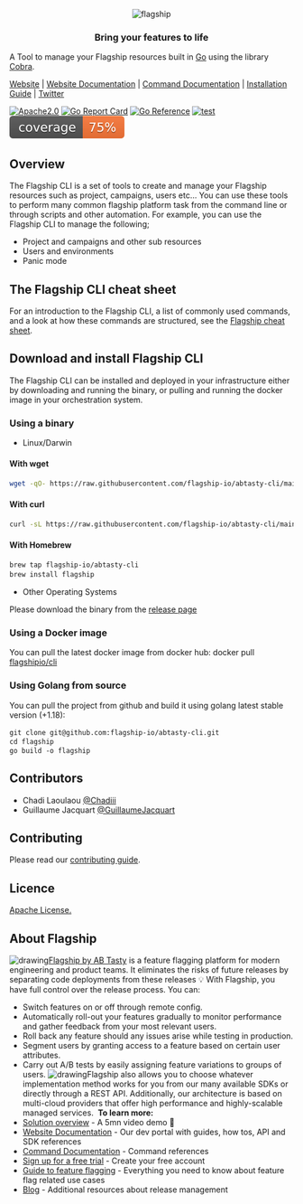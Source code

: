 <p align="center">

<img  src="https://mk0abtastybwtpirqi5t.kinstacdn.com/wp-content/uploads/picture-solutions-persona-product-flagship.jpg"  width="211"  height="182"  alt="flagship"  />

</p>

<h3 align="center">Bring your features to life</h3>

A Tool to manage your Flagship resources built in [Go](https://go.dev/) using the library [Cobra](https://cobra.dev/).

[Website](https://flagship.io) | [Website Documentation](https://docs.developers.flagship.io/docs/flagship-command-line-interface) | [Command Documentation](https://flagship-io.github.io/abtasty-cli/documentation/abtasty-cli) | [Installation Guide](https://docs.developers.flagship.io/docs/flagship-command-line-interface#download-and-install-the-flagship-cli) | [Twitter](https://twitter.com/feature_flags)

[![Apache2.0](https://img.shields.io/badge/License-Apache%202.0-blue.svg)](http://www.apache.org/licenses/LICENSE-2.0)
[![Go Report Card](https://goreportcard.com/badge/github.com/flagship-io/abtasty-cli)](https://goreportcard.com/report/github.com/flagship-io/abtasty-cli)
[![Go Reference](https://pkg.go.dev/badge/github.com/flagship-io/abtasty-cli.svg)](https://pkg.go.dev/github.com/flagship-io/abtasty-cli)
[![test](https://github.com/flagship-io/abtasty-cli/actions/workflows/ci.yml/badge.svg?branch=main)](https://github.com/flagship-io/abtasty-cli/actions/workflows/ci.yml)
[![coverage](https://raw.githubusercontent.com/flagship-io/abtasty-cli/badges/.badges/main/coverage.svg)](https://raw.githubusercontent.com/flagship-io/abtasty-cli/badges/.badges/main/coverage.svg)

## Overview

The Flagship CLI is a set of tools to create and manage your Flagship resources such as project, campaigns, users etc... You can use these tools to perform many common flagship platform task from the command line or through scripts and other automation.
For example, you can use the Flagship CLI to manage the following;

- Project and campaigns and other sub resources
- Users and environments
- Panic mode

## The Flagship CLI cheat sheet

For an introduction to the Flagship CLI, a list of commonly used commands, and a look at how these commands are structured, see the [Flagship cheat sheet](https://docs.developers.flagship.io/docs/cli-reference#commands).

## Download and install Flagship CLI

The Flagship CLI can be installed and deployed in your infrastructure either by downloading and running the binary, or pulling and running the docker image in your orchestration system.

### Using a binary

- Linux/Darwin

#### With wget

```bash
wget -qO- https://raw.githubusercontent.com/flagship-io/abtasty-cli/main/install.sh | bash
```

#### With curl

```bash
curl -sL https://raw.githubusercontent.com/flagship-io/abtasty-cli/main/install.sh | bash
```

#### With Homebrew

```bash
brew tap flagship-io/abtasty-cli
brew install flagship
```

- Other Operating Systems

Please download the binary from the [release page](https://github.com/flagship-io/abtasty-cli/releases)

### Using a Docker image

You can pull the latest docker image from docker hub: docker pull [flagshipio/cli](https://hub.docker.com/repository/docker/flagshipio/cli)

### Using Golang from source

You can pull the project from github and build it using golang latest stable version (+1.18):

    git clone git@github.com:flagship-io/abtasty-cli.git
    cd flagship
    go build -o flagship

## Contributors

- Chadi Laoulaou [@Chadiii](https://github.com/chadiii)
- Guillaume Jacquart [@GuillaumeJacquart](https://github.com/guillaumejacquart)

## Contributing

Please read our [contributing guide](./CONTRIBUTING.md).

## Licence

[Apache License.](https://github.com/flagship-io/abtasty-cli/blob/main/LICENSE)

## About Flagship

​
<img src="https://www.flagship.io/wp-content/uploads/Flagship-horizontal-black-wake-AB.png" alt="drawing" width="150"/>
​
[Flagship by AB Tasty](https://www.flagship.io/) is a feature flagging platform for modern engineering and product teams. It eliminates the risks of future releases by separating code deployments from these releases :bulb: With Flagship, you have full control over the release process. You can:
​

- Switch features on or off through remote config.
- Automatically roll-out your features gradually to monitor performance and gather feedback from your most relevant users.
- Roll back any feature should any issues arise while testing in production.
- Segment users by granting access to a feature based on certain user attributes.
- Carry out A/B tests by easily assigning feature variations to groups of users.
  ​
  <img src="https://www.flagship.io/wp-content/uploads/demo-setup.png" alt="drawing" width="600"/>
  ​
  Flagship also allows you to choose whatever implementation method works for you from our many available SDKs or directly through a REST API. Additionally, our architecture is based on multi-cloud providers that offer high performance and highly-scalable managed services.
  ​
  **To learn more:**
  ​
- [Solution overview](https://www.flagship.io/#showvideo) - A 5mn video demo :movie_camera:
- [Website Documentation](https://docs.developers.flagship.io/) - Our dev portal with guides, how tos, API and SDK references
- [Command Documentation](https://flagship-io.github.io/abtasty-cli/documentation/abtasty-cli) - Command references
- [Sign up for a free trial](https://www.flagship.io/sign-up/) - Create your free account
- [Guide to feature flagging](https://www.flagship.io/feature-flags/) - Everything you need to know about feature flag related use cases
- [Blog](https://www.flagship.io/blog/) - Additional resources about release management

